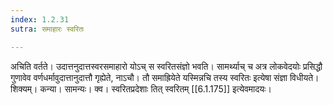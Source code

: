 ```yaml
---
index: 1.2.31
sutra: समाहारः स्वरितः

---
```

अचिति वर्तते। उदात्तनुदात्तस्वरसमाहारो योऽच् स स्वरितसंज्ञो भवति। सामर्थ्याच् च अत्र लोकवेदयोः प्रसिद्धौ गुणावेव वर्णधर्मावुदात्तानुदात्तौ गृह्येते, नाऽचौ। तौ समाह्रियेते यस्मिन्नचि तस्य स्वरितः इत्येषा संज्ञा विधीयते। शिक्यम्। कन्या। सामन्यः। क्व। स्वरितप्रदेशाः तित् स्वरितम् [[6.1.175]] इत्येवमादयः।